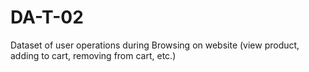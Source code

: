 # DA-T-02
Dataset of user operations during Browsing on website (view product, adding to cart, removing from cart, etc.)
